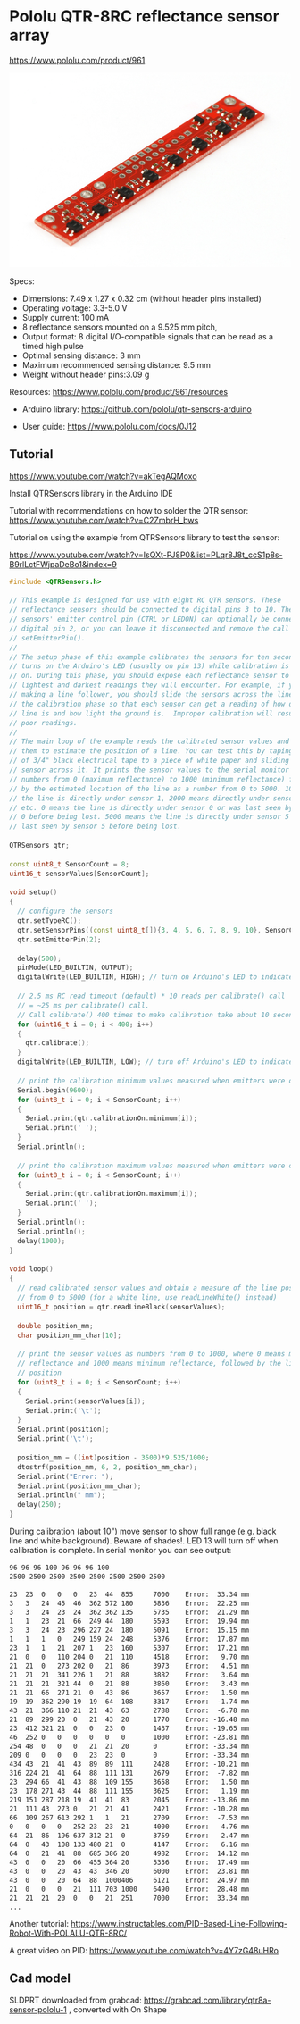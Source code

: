 # Pololu QTR-8RC reflectance sensor array

https://www.pololu.com/product/961

![](./assets/QTR-8RC.jpg)

Specs:

- Dimensions: 7.49 x 1.27 x 0.32 cm (without header pins installed)
- Operating voltage: 3.3-5.0 V
- Supply current: 100 mA
- 8 reflectance sensors mounted on a 9.525 mm pitch, 
- Output format: 8 digital I/O-compatible signals that can be read as a timed high pulse
- Optimal sensing distance: 3 mm
- Maximum recommended sensing distance: 9.5 mm
- Weight without header pins:3.09 g

Resources: https://www.pololu.com/product/961/resources

* Arduino library: https://github.com/pololu/qtr-sensors-arduino

* User guide: https://www.pololu.com/docs/0J12



## Tutorial

https://www.youtube.com/watch?v=akTegAQMoxo

Install QTRSensors library in the Arduino IDE

Tutorial with recommendations on how to solder the QTR sensor: https://www.youtube.com/watch?v=C2ZmbrH_bws

Tutorial on using the example from QTRSensors library to test the sensor:

https://www.youtube.com/watch?v=IsQXt-PJ8P0&list=PLqr8J8t_ccS1p8s-B9rlLctFWjpaDeBo1&index=9

```c++
#include <QTRSensors.h>

// This example is designed for use with eight RC QTR sensors. These
// reflectance sensors should be connected to digital pins 3 to 10. The
// sensors' emitter control pin (CTRL or LEDON) can optionally be connected to
// digital pin 2, or you can leave it disconnected and remove the call to
// setEmitterPin().
//
// The setup phase of this example calibrates the sensors for ten seconds and
// turns on the Arduino's LED (usually on pin 13) while calibration is going
// on. During this phase, you should expose each reflectance sensor to the
// lightest and darkest readings they will encounter. For example, if you are
// making a line follower, you should slide the sensors across the line during
// the calibration phase so that each sensor can get a reading of how dark the
// line is and how light the ground is.  Improper calibration will result in
// poor readings.
//
// The main loop of the example reads the calibrated sensor values and uses
// them to estimate the position of a line. You can test this by taping a piece
// of 3/4" black electrical tape to a piece of white paper and sliding the
// sensor across it. It prints the sensor values to the serial monitor as
// numbers from 0 (maximum reflectance) to 1000 (minimum reflectance) followed
// by the estimated location of the line as a number from 0 to 5000. 1000 means
// the line is directly under sensor 1, 2000 means directly under sensor 2,
// etc. 0 means the line is directly under sensor 0 or was last seen by sensor
// 0 before being lost. 5000 means the line is directly under sensor 5 or was
// last seen by sensor 5 before being lost.

QTRSensors qtr;

const uint8_t SensorCount = 8;
uint16_t sensorValues[SensorCount];

void setup()
{
  // configure the sensors
  qtr.setTypeRC();
  qtr.setSensorPins((const uint8_t[]){3, 4, 5, 6, 7, 8, 9, 10}, SensorCount);
  qtr.setEmitterPin(2);

  delay(500);
  pinMode(LED_BUILTIN, OUTPUT);
  digitalWrite(LED_BUILTIN, HIGH); // turn on Arduino's LED to indicate we are in calibration mode

  // 2.5 ms RC read timeout (default) * 10 reads per calibrate() call
  // = ~25 ms per calibrate() call.
  // Call calibrate() 400 times to make calibration take about 10 seconds.
  for (uint16_t i = 0; i < 400; i++)
  {
    qtr.calibrate();
  }
  digitalWrite(LED_BUILTIN, LOW); // turn off Arduino's LED to indicate we are through with calibration

  // print the calibration minimum values measured when emitters were on
  Serial.begin(9600);
  for (uint8_t i = 0; i < SensorCount; i++)
  {
    Serial.print(qtr.calibrationOn.minimum[i]);
    Serial.print(' ');
  }
  Serial.println();

  // print the calibration maximum values measured when emitters were on
  for (uint8_t i = 0; i < SensorCount; i++)
  {
    Serial.print(qtr.calibrationOn.maximum[i]);
    Serial.print(' ');
  }
  Serial.println();
  Serial.println();
  delay(1000);
}

void loop()
{
  // read calibrated sensor values and obtain a measure of the line position
  // from 0 to 5000 (for a white line, use readLineWhite() instead)
  uint16_t position = qtr.readLineBlack(sensorValues);
  
  double position_mm;
  char position_mm_char[10];
  
  // print the sensor values as numbers from 0 to 1000, where 0 means maximum
  // reflectance and 1000 means minimum reflectance, followed by the line
  // position
  for (uint8_t i = 0; i < SensorCount; i++)
  {
    Serial.print(sensorValues[i]);
    Serial.print('\t');
  }
  Serial.print(position);
  Serial.print('\t');
  
  position_mm = ((int)position - 3500)*9.525/1000;
  dtostrf(position_mm, 6, 2, position_mm_char);
  Serial.print("Error: ");
  Serial.print(position_mm_char);
  Serial.println(" mm");
  delay(250);
}
```

During calibration (about 10") move sensor to show full range (e.g. black line and white background). Beware of shades!. LED 13 will turn off when calibration is complete. In serial monitor you can see output: 

 

```
96 96 96 100 96 96 96 100 
2500 2500 2500 2500 2500 2500 2500 2500 

23	23	0	0	0	23	44	855		7000	Error:  33.34 mm
3	3	24	45	46	362	572	180		5836	Error:  22.25 mm
3	3	24	23	24	362	362	135		5735	Error:  21.29 mm
1	1	23	21	66	249	44	180		5593	Error:  19.94 mm
3	3	24	23	296	227	24	180		5091	Error:  15.15 mm
1	1	1	0	249	159	24	248		5376	Error:  17.87 mm
23	1	1	21	207	1	23	160		5307	Error:  17.21 mm
21	0	0	110	204	0	21	110		4518	Error:   9.70 mm
21	21	0	273	202	0	21	86		3973	Error:   4.51 mm
21	21	21	341	226	1	21	88		3882	Error:   3.64 mm
21	21	21	321	44	0	21	88		3860	Error:   3.43 mm
21	21	66	271	21	0	43	86		3657	Error:   1.50 mm
19	19	362	290	19	19	64	108		3317	Error:  -1.74 mm
43	21	366	110	21	21	43	63		2788	Error:  -6.78 mm
21	89	299	20	0	21	43	20		1770	Error: -16.48 mm
23	412	321	21	0	0	23	0		1437	Error: -19.65 mm
46	252	0	0	0	0	0	0		1000	Error: -23.81 mm
254	48	0	0	0	21	21	20		0		Error: -33.34 mm
209	0	0	0	0	23	23	0		0		Error: -33.34 mm
434	43	21	41	43	89	89	111		2428	Error: -10.21 mm
316	224	21	41	64	88	111	131		2679	Error:  -7.82 mm
23	294	66	41	43	88	109	155		3658	Error:   1.50 mm
23	178	271	43	44	88	111	155		3625	Error:   1.19 mm
219	151	287	218	19	41	41	83		2045	Error: -13.86 mm
21	111	43	273	0	21	21	41		2421	Error: -10.28 mm
66	109	267	613	292	1	1	21		2709	Error:  -7.53 mm
0	0	0	0	252	23	23	21		4000	Error:   4.76 mm
64	21	86	196	637	312	21	0		3759	Error:   2.47 mm
64	0	43	108	133	480	21	0		4147	Error:   6.16 mm
64	0	21	41	88	685	386	20		4982	Error:  14.12 mm
43	0	0	20	66	455	364	20		5336	Error:  17.49 mm
43	0	0	20	43	43	346	20		6000	Error:  23.81 mm
43	0	0	20	64	88	1000406		6121	Error:  24.97 mm
21	0	0	0	21	111	703	1000	6490	Error:  28.48 mm
21	21	21	20	0	0	21	251		7000	Error:  33.34 mm
...
```

Another tutorial: https://www.instructables.com/PID-Based-Line-Following-Robot-With-POLALU-QTR-8RC/

A great video on PID: https://www.youtube.com/watch?v=4Y7zG48uHRo

## Cad model

SLDPRT downloaded from grabcad: https://grabcad.com/library/qtr8a-sensor-pololu-1 , converted with On Shape



